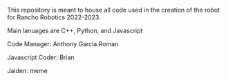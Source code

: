 This repository is meant to house all code used in the creation of the robot for Rancho Robotics 2022-2023.

Main lanuages are C++, Python, and Javascript

Code Manager: Anthony Garcia Roman

Javascript Coder: Brian

Jaiden: meme

